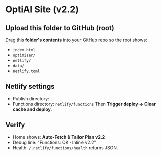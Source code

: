 # OptiAI Site (v2.2)

## Upload this folder to GitHub (root)
Drag this **folder's contents** into your GitHub repo so the root shows:
- `index.html`
- `optimizer/`
- `netlify/`
- `data/`
- `netlify.toml`

## Netlify settings
- Publish directory: `.`
- Functions directory: `netlify/functions`
Then **Trigger deploy → Clear cache and deploy**.

## Verify
- Home shows: **Auto-Fetch & Tailor Plan v2.2**
- Debug line: "Functions: OK · Inline v2.2"
- Health: `/.netlify/functions/health` returns JSON.
